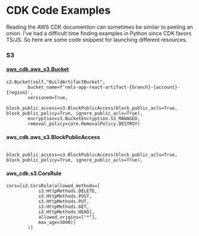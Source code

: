 # CDK Code Examples

Reading the AWS CDK documention can sometimes be similar to peeling an onion. I've had a difficult time finding examples in Python since CDK favors TS/JS. So here are some code snippest for launching different resources.

### S3

#### [aws_cdk.aws_s3.Bucket](https://docs.aws.amazon.com/cdk/api/latest/docs/@aws-cdk_aws-s3.Bucket.html)

```
s3.Bucket(self,"BuildArtifactBucket",
        bucket_name=f'nmls-app-react-artifact-{branch}-{account}-{region}',
        versioned=True,
        block_public_access=s3.BlockPublicAccess(block_public_acls=True, block_public_policy=True, ignore_public_acls=True),
        encryption=s3.BucketEncryption.S3_MANAGED,
        removal_policy=core.RemovalPolicy.DESTROY)

```

#### aws_cdk.aws_s3.BlockPublicAccess

```
        block_public_access=s3.BlockPublicAccess(block_public_acls=True, block_public_policy=True, ignore_public_acls=True),
```

#### aws_cdk.s3.CorsRule

```
cors=[s3.CorsRule(allowed_methods=[
            s3.HttpMethods.DELETE,
            s3.HttpMethods.POST,
            s3.HttpMethods.PUT,
            s3.HttpMethods.GET,
            s3.HttpMethods.HEAD],
            allowed_origins=["*"],
            max_age=3000)]
        )]
```
